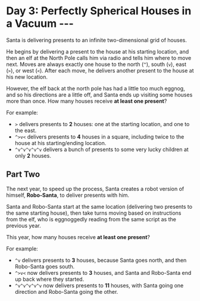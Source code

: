 # Day 3: Perfectly Spherical Houses in a Vacuum ---

Santa is delivering presents to an infinite two-dimensional grid of houses.

He begins by delivering a present to the house at his starting location, and then an elf at the North Pole calls him via radio and tells him where to move next. Moves are always exactly one house to the north (`^`), south (`v`), east (`>`), or west (`<`). After each move, he delivers another present to the house at his new location.

However, the elf back at the north pole has had a little too much eggnog, and so his directions are a little off, and Santa ends up visiting some houses more than once. How many houses receive **at least one present**?

For example:

* `>` delivers presents to **2** houses: one at the starting location, and one to the east.
* `^>v<` delivers presents to **4** houses in a square, including twice to the house at his starting/ending location.
* `^v^v^v^v^v` delivers a bunch of presents to some very lucky children at only **2** houses.

## Part Two

The next year, to speed up the process, Santa creates a robot version of himself, **Robo-Santa**, to deliver presents with him.

Santa and Robo-Santa start at the same location (delivering two presents to the same starting house), then take turns moving based on instructions from the elf, who is eggnoggedly reading from the same script as the previous year.

This year, how many houses receive **at least one present**?

For example:

* `^v` delivers presents to **3** houses, because Santa goes north, and then Robo-Santa goes south.
* `^>v<` now delivers presents to **3** houses, and Santa and Robo-Santa end up back where they started.
* `^v^v^v^v^v` now delivers presents to **11** houses, with Santa going one direction and Robo-Santa going the other.
